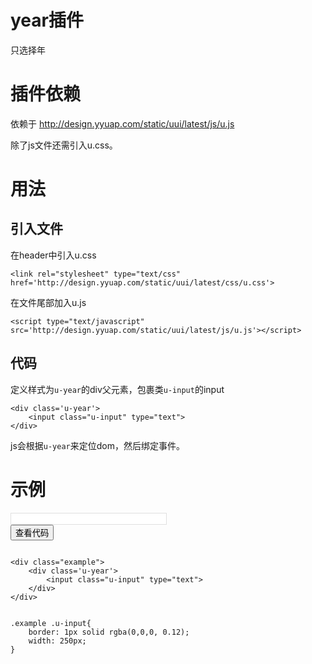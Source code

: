 # year插件

只选择年

# 插件依赖

依赖于 http://design.yyuap.com/static/uui/latest/js/u.js

除了js文件还需引入u.css。

# 用法

## 引入文件
在header中引入u.css
```
<link rel="stylesheet" type="text/css" href='http://design.yyuap.com/static/uui/latest/css/u.css'>
```
在文件尾部加入u.js
 
```
<script type="text/javascript" src='http://design.yyuap.com/static/uui/latest/js/u.js'></script>

```

## 代码

定义样式为`u-year`的div父元素，包裹类`u-input`的input

```
<div class='u-year'>
    <input class="u-input" type="text">
</div>

```

js会根据`u-year`来定位dom，然后绑定事件。


# 示例










<div class="example-content"><div class="example">
	<div class='u-year'>
	    <input class="u-input" type="text">
	</div>
</div></div>

<div class="example-content ex-hide"><style>
.example .u-input{
	border: 1px solid rgba(0,0,0, 0.12);
	width: 250px;
}
</style></div>

<div class="ex-code-par"><button  class="u-button u-button-block u-button-accent margin-top-15 codeOptBtn" ><i class="uf uf-arrow-down"></i>查看代码</button><div class="examples-code"><pre><code>
&lt;div class="example">
	&lt;div class='u-year'>
	    &lt;input class="u-input" type="text">
	&lt;/div>
&lt;/div></code></pre>
</div>

<div class="examples-code"><pre><code>
.example .u-input{
	border: 1px solid rgba(0,0,0, 0.12);
	width: 250px;
}</code></pre>
</div>


</div>